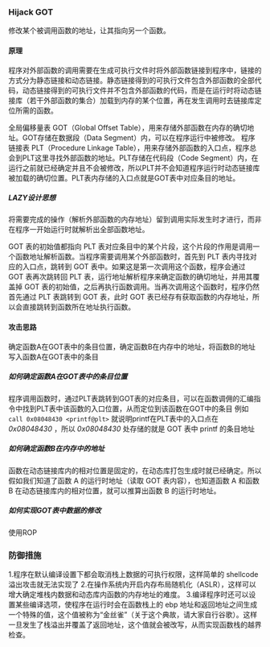 ### Hijack GOT
修改某个被调用函数的地址，让其指向另一个函数。

#### 原理
程序对外部函数的调用需要在生成可执行文件时将外部函数链接到程序中，链接的方式分为静态链接和动态链接。静态链接得到的可执行文件包含外部函数的全部代码，动态链接得到的可执行文件并不包含外部函数的代码，而是在运行时将动态链接库（若干外部函数的集合）加载到内存的某个位置，再在发生调用时去链接库定位所需的函数。

全局偏移量表 GOT（Global Offset Table），用来存储外部函数在内存的确切地址。GOT存储在数据段（Data Segment）内，可以在程序运行中被修改。
程序链接表 PLT（Procedure Linkage Table），用来存储外部函数的入口点，程序总会到PLT这里寻找外部函数的地址。PLT存储在代码段（Code Segment）内，在运行之前就已经确定并且不会被修改，所以PLT并不会知道程序运行时动态链接库被加载的确切位置。PLT表内存储的入口点就是GOT表中对应条目的地址。

##### LAZY设计思想
将需要完成的操作（解析外部函数的内存地址）留到调用实际发生时才进行，而非在程序一开始运行时就解析出全部函数地址。

GOT 表的初始值都指向 PLT 表对应条目中的某个片段，这个片段的作用是调用一个函数地址解析函数。当程序需要调用某个外部函数时，首先到 PLT 表内寻找对应的入口点，跳转到 GOT 表中。如果这是第一次调用这个函数，程序会通过 GOT 表再次跳转回 PLT 表，运行地址解析程序来确定函数的确切地址，并用其覆盖掉 GOT 表的初始值，之后再执行函数调用。当再次调用这个函数时，程序仍然首先通过 PLT 表跳转到 GOT 表，此时 GOT 表已经存有获取函数的内存地址，所以会直接跳转到函数所在地址执行函数。

#### 攻击思路
确定函数A在GOT表中的条目位置，确定函数B在内存中的地址，将函数B的地址写入函数A在GOT表中的条目

##### 如何确定函数A在GOT表中的条目位置
程序调用函数时，通过PLT表跳转到GOT表的对应条目，可以在函数调佣的汇编指令中找到PLT表中该函数的入口位置，从而定位到该函数在GOT中的条目
例如
`call 0x08048430 <printf@plt>`
就说明printf在PLT表中的入口点在 _0x08048430_ ，所以 _0x08048430_ 处存储的就是 GOT 表中 printf 的条目地址

##### 如何确定函数B在内存中的地址
函数在动态链接库内的相对位置是固定的，在动态库打包生成时就已经确定。所以假如我们知道了函数 A 的运行时地址（读取 GOT 表内容），也知道函数 A 和函数 B 在动态链接库内的相对位置，就可以推算出函数 B 的运行时地址。

##### 如何实现GOT表中数据的修改
使用ROP

### 防御措施
1.程序在默认编译设置下都会取消栈上数据的可执行权限，这样简单的 shellcode 溢出攻击就无法实现了
2.在操作系统内开启内存布局随机化（ASLR），这样可以增大确定堆栈内数据和动态库内函数的内存地址的难度。
3.编译程序时还可以设置某些编译选项，使程序在运行时会在函数栈上的 ebp 地址和返回地址之间生成一个特殊的值，这个值被称为“金丝雀”（关于这个典故，请大家自行谷歌）。这样一旦发生了栈溢出并覆盖了返回地址，这个值就会被改写，从而实现函数栈的越界检查。